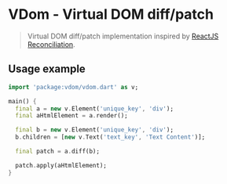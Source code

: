 # VDom - Virtual DOM diff/patch

> Virtual DOM diff/patch implementation inspired by
> [ReactJS Reconciliation](http://facebook.github.io/react/docs/reconciliation.html).

## Usage example

```dart
import 'package:vdom/vdom.dart' as v;

main() {
  final a = new v.Element('unique_key', 'div');
  final aHtmlElement = a.render();

  final b = new v.Element('unique_key', 'div');
  b.children = [new v.Text('text_key', 'Text Content')];

  final patch = a.diff(b);

  patch.apply(aHtmlElement);
}
```